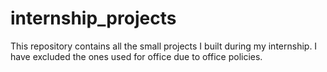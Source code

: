 # internship_projects
This repository contains all the small projects I built during my internship. I have excluded the ones used for office due to office policies.
